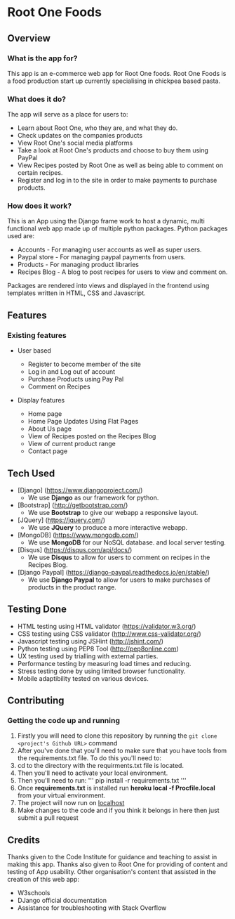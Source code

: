 # Root One Foods

## Overview

### What is the app for?

This app is an e-commerce web app for Root One foods. Root One Foods is a food production start up currently specialising in chickpea based pasta. 

### What does it do?

The app will serve as a place for users to:

- Learn about Root One, who they are, and what they do. 
- Check updates on the companies products
- View Root One's social media platforms
- Take a look at Root One's products and choose to buy them using PayPal
- View Recipes posted by Root One as well as being able to comment on certain recipes. 
- Register and log in to the site in order to make payments to purchase products.

### How does it work?

This is an App using the Django frame work to host a dynamic, multi functional web app made up of multiple python packages.
Python packages used are: 
- Accounts - For managing user accounts as well as super users.
- Paypal store - For managing paypal payments from users. 
- Products - For managing product libraries
- Recipes Blog - A blog to post recipes for users to view and comment on. 
	
Packages are rendered into views and displayed in the frontend using templates written in HTML, CSS and Javascript.

## Features

### Existing features

- User based
    - Register to become member of the site
    - Log in and Log out of account
    - Purchase Products using Pay Pal
    - Comment on Recipes

- Display features
    - Home page
    - Home Page Updates Using Flat Pages
    - About Us page
	- View of Recipes posted on the Recipes Blog
	- View of current product range
    - Contact page

## Tech Used

- [Django] (https://www.djangoproject.com/)
    - We use **Django** as our framework for python.
- [Bootstrap] (http://getbootstrap.com/)
    - We use **Bootstrap** to give our webapp a responsive layout.
- [JQuery] (https://jquery.com/)
    - We use **JQuery** to produce a more interactive webapp. 
- [MongoDB] (https://www.mongodb.com/)
    - We use **MongoDB** for our NoSQL database. and local server testing. 
- [Disqus] (https://disqus.com/api/docs/)
    - We use **Disqus** to allow for users to comment on recipes in the Recipes Blog.
- [Django Paypal] (https://django-paypal.readthedocs.io/en/stable/)
    - We use **Django Paypal** to allow for users to make purchases of products in the product range.

## Testing Done
- HTML testing using HTML validator (https://validator.w3.org/)
- CSS testing using CSS validator (http://www.css-validator.org/)
- Javascript testing using JSHint (http://jshint.com/)
- Python testing using PEP8 Tool (http://pep8online.com)
- UX testing used by trialling with external parties.
- Performance testing by measuring load times and reducing.
- Stress testing done by using limited browser functionality. 
- Mobile adaptibility tested on various devices.

## Contributing

### Getting the code up and running
1. Firstly you will need to clone this repository by running the ```git clone <project's Github URL>``` command
2. After you've done that you'll need to make sure that you have tools from the requirements.txt file. To do this you'll need to: 
  1. cd to the directory with the requirments.txt file is located.
  2. Then you'll need to activate your local environment.
  3. Then you'll need to run: 
    '''
    pip install -r requirements.txt
    '''
3. Once **requirements.txt** is installed run **heroku local -f Procfile.local** from your virtual environment.
4. The project will now run on [localhost](http://127.0.0.1:5000)
5. Make changes to the code and if you think it belongs in here then just submit a pull request

## Credits

Thanks given to the Code Institute for guidance and teaching to assist in making this app. 
Thanks also given to Root One for providing of content and testing of App usability. 
Other organisation's content that assisted in the creation of this web app: 
- W3schools
- DJango official documentation
- Assistance for troubleshooting with Stack Overflow
	
